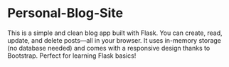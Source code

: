 # Personal-Blog-Site
This is a simple and clean blog app built with Flask. You can create, read, update, and delete posts—all in your browser. It uses in-memory storage (no database needed) and comes with a responsive design thanks to Bootstrap. Perfect for learning Flask basics!

